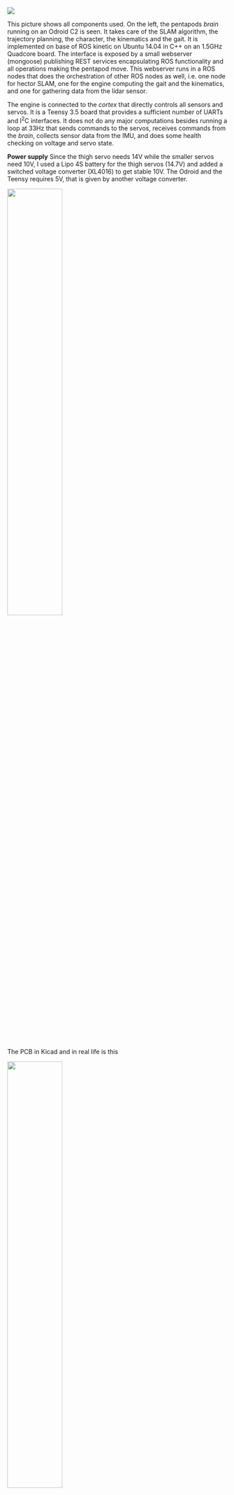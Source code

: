 <img src="../images/component-overview.png" >

This picture shows all components used. On the left, the pentapods *brain* running on an Odroid C2 is seen. It takes care of the SLAM algorithm, the trajectory planning, the character, the kinematics and the gait. It is implemented on base of ROS kinetic on Ubuntu 14.04 in C++ on an 1.5GHz Quadcore board. The interface is exposed by a small webserver (mongoose) publishing REST services encapsulating ROS functionality and all operations making the pentapod move. This webserver runs in a ROS nodes that does the orchestration of other ROS nodes as well, i.e. one node for hector SLAM, one for the engine computing the gait and the kinematics, and one for gathering data from the lidar sensor.

The engine is connected to the *cortex* that directly controls all sensors and servos. It is a Teensy 3.5 board that provides a sufficient number of UARTs and I<sup>2</sup>C interfaces. It does not do any major computations besides running a loop at 33Hz that sends commands to the servos, receives commands from the *brain*, collects sensor data from the IMU, and does some health checking on voltage and servo state.

**Power supply** Since the thigh servo needs 14V while the smaller servos need 10V, I used a Lipo 4S battery for the thigh servos (14.7V) and added a switched voltage converter (XL4016) to get stable 10V.  The Odroid and the Teensy requires 5V, that is given by another voltage converter. 

[<img align="center" width="50%" src="../images/schematics-cortex.png">](http://poor-pentapod.readthedocs.io/en/latest/images/schematics-cortex.png) 

The PCB in Kicad and in real life is this

[<img align="center" width="50%" src="../images/power-supply-pcb.png">](http://poor-pentapod.readthedocs.io/en/latest/images/power-supply-pcb.png) 

<img align="center" width="500" src="../images/pentapod-power-supply.png" >

**Cortex(Teensy)**
The cortex board does not need much,  most of the stuff is done by the Teensy alone. I spent two ADC pins of the teensy to measure the voltage of the battery and the voltage converter, added a relay to switch on the power for the servos, and that's it mainly, all the rest is just sockets for the IMU, the connection to the ODroid, the batteries, 5 sockets to serve the thigh servos, 5 for all other servos per leg, and a connector to the panel containing the on/off button.

[<img align="center" width="50%" src="../images/cortex-pcb.png">](http://poor-pentapod.readthedocs.io/en/latest/images/cortex-pcb.png) 

<img align="center" src="../images/pentapod-cortex.png" >


**Sensor Board** The sensor board behaves like a HerkuleX servo in order to attach it to the Herkulex bus. It is a small AVR controller surrounded by minimal components only. The only luxury component is an osscillator, which allows the ATMega to use 115200 baud in a stable manner.

[<img align="center" width="50%" src="../images/schematics-sensor.png">](http://poor-pentapod.readthedocs.io/en/latest/images/schematics-sensor.png)



[<img align="center" width="50%" src="../images/sensor-pcb.png">](http://poor-pentapod.readthedocs.io/en/latest/images/sensor-pcb.png)

<img align="center" src="../images/sensorboard.png" >

**Still-Life**

This is my desk

<img width="300px" src="../images/still-life.jpg"/>


**Startup Procedure** In order to have a clean startup procedure, I used a relay that switches the servo's power. By that, I could ensure that ODroid and Teensy came up properly, before switching on the servos. The full startup procedure is like this:

* when switching on the battery power, Odroid and Teensy get 5V immediately. 
* When ODroid has booted successfully after 45s, it checks the connection to the Teensy board.
* Teensy gets the request to startup, it checks the voltage and the IMU.
* Teensy switches on the relay that gives power to the servos, but they are not yet enabled. This gives a short current peak of 4A before settling at 1A idle current)
* Teensy measures all angles of the servos and the IMU, and communicates that to the Odroid
* ODroid is initiating the startup procedure by switching on the torque of the servos (results in a current of typ. 5A), putting the feet on the ground, bringing them one by one in an upright position and then lifting the body.




